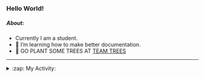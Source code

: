 ### Hello World!

##### About:
- Currently I am a student.
- 🌱 I’m learning how to make better documentation.
- 🌱 GO PLANT SOME TREES AT [TEAM TREES](https://teamtrees.org/)

---
<details>
  <summary>:zap: My Activity:</summary>
  
<!--START_SECTION:waka-->
![Code Time](http://img.shields.io/badge/Code%20Time-1%2C166%20hrs%2015%20mins-blue)

**I'm a Night 🦉** 

```text
🌞 Morning                1895 commits        ███░░░░░░░░░░░░░░░░░░░░░░   10.11 % 
🌆 Daytime                6379 commits        █████████░░░░░░░░░░░░░░░░   34.03 % 
🌃 Evening                5338 commits        ███████░░░░░░░░░░░░░░░░░░   28.48 % 
🌙 Night                  5132 commits        ███████░░░░░░░░░░░░░░░░░░   27.38 % 
```
📅 **I'm Most Productive on Wednesday** 

```text
Monday                   2650 commits        ████░░░░░░░░░░░░░░░░░░░░░   14.14 % 
Tuesday                  2565 commits        ███░░░░░░░░░░░░░░░░░░░░░░   13.68 % 
Wednesday                4388 commits        ██████░░░░░░░░░░░░░░░░░░░   23.41 % 
Thursday                 2412 commits        ███░░░░░░░░░░░░░░░░░░░░░░   12.87 % 
Friday                   1939 commits        ███░░░░░░░░░░░░░░░░░░░░░░   10.34 % 
Saturday                 1642 commits        ██░░░░░░░░░░░░░░░░░░░░░░░   08.76 % 
Sunday                   3148 commits        ████░░░░░░░░░░░░░░░░░░░░░   16.79 % 
```


📊 **This Week I Spent My Time On** 

```text
🔥 Editors: 
IntelliJ                 5 hrs 29 mins       █████████████████████████   100.00 % 

🐱‍💻 Projects: 
intro                    5 hrs 15 mins       ████████████████████████░   95.64 % 
android-demo             8 mins              █░░░░░░░░░░░░░░░░░░░░░░░░   02.55 % 
Unknown Project          5 mins              ░░░░░░░░░░░░░░░░░░░░░░░░░   01.81 % 
```


 Last Updated on 24/08/2023 07:11:32 UTC
<!--END_SECTION:waka-->
</details>
